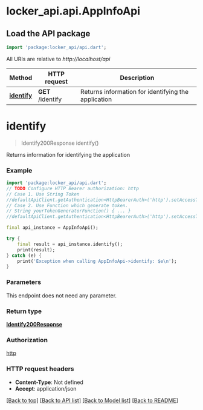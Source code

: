 # locker_api.api.AppInfoApi

## Load the API package
```dart
import 'package:locker_api/api.dart';
```

All URIs are relative to *http://localhost/api*

Method | HTTP request | Description
------------- | ------------- | -------------
[**identify**](AppInfoApi.md#identify) | **GET** /identify | Returns information for identifying the application


# **identify**
> Identify200Response identify()

Returns information for identifying the application

### Example
```dart
import 'package:locker_api/api.dart';
// TODO Configure HTTP Bearer authorization: http
// Case 1. Use String Token
//defaultApiClient.getAuthentication<HttpBearerAuth>('http').setAccessToken('YOUR_ACCESS_TOKEN');
// Case 2. Use Function which generate token.
// String yourTokenGeneratorFunction() { ... }
//defaultApiClient.getAuthentication<HttpBearerAuth>('http').setAccessToken(yourTokenGeneratorFunction);

final api_instance = AppInfoApi();

try {
    final result = api_instance.identify();
    print(result);
} catch (e) {
    print('Exception when calling AppInfoApi->identify: $e\n');
}
```

### Parameters
This endpoint does not need any parameter.

### Return type

[**Identify200Response**](Identify200Response.md)

### Authorization

[http](../README.md#http)

### HTTP request headers

 - **Content-Type**: Not defined
 - **Accept**: application/json

[[Back to top]](#) [[Back to API list]](../README.md#documentation-for-api-endpoints) [[Back to Model list]](../README.md#documentation-for-models) [[Back to README]](../README.md)

